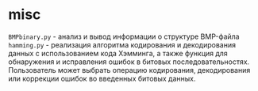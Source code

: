 # misc

`BMPbinary.py` -  анализ и вывод информации о структуре BMP-файла
`hamming.py` - реализация алгоритма кодирования и декодирования данных с использованием кода Хэмминга, а также функция для обнаружения и исправления ошибок в битовых последовательностях. Пользователь может выбрать операцию кодирования, декодирования или коррекции ошибок во введенных битовых данных.
